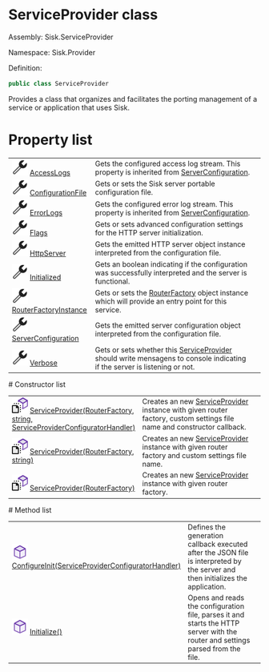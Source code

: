 <!--

Copyrights 2023 Sisk Framework - CypherPotato
Published under MIT license

!!! DO NOT EDIT THIS FILE !!!
This file was generated by a tool in the Sisk package. To edit the information in this documentation,
edit the XML documentation present in the Sisk source code.

-->

# ServiceProvider class
Assembly: Sisk.ServiceProvider

Namespace: Sisk.Provider

Definition:

```cs
public class ServiceProvider
```

Provides a class that organizes and facilitates the porting management of a service or application that uses Sisk.

# Property list
<table>
    <tbody>
<tr>
    <td width="33%">
        <img class="icon" src="/assets/img/icons/property.svg">
        <a href="/read?q=/contents/spec/Sisk.Provider.ServiceProvider.AccessLogs.md">
            AccessLogs
        </a>
    </td>
    <td>
        Gets the configured access log stream. This property is inherited from <a href="/read?q=/contents/spec/Sisk.Provider.ServiceProvider.md">ServerConfiguration</a>.
    <td>
</tr>
<tr>
    <td width="33%">
        <img class="icon" src="/assets/img/icons/property.svg">
        <a href="/read?q=/contents/spec/Sisk.Provider.ServiceProvider.ConfigurationFile.md">
            ConfigurationFile
        </a>
    </td>
    <td>
        Gets or sets the Sisk server portable configuration file.
    <td>
</tr>
<tr>
    <td width="33%">
        <img class="icon" src="/assets/img/icons/property.svg">
        <a href="/read?q=/contents/spec/Sisk.Provider.ServiceProvider.ErrorLogs.md">
            ErrorLogs
        </a>
    </td>
    <td>
        Gets the configured error log stream. This property is inherited from <a href="/read?q=/contents/spec/Sisk.Provider.ServiceProvider.md">ServerConfiguration</a>.
    <td>
</tr>
<tr>
    <td width="33%">
        <img class="icon" src="/assets/img/icons/property.svg">
        <a href="/read?q=/contents/spec/Sisk.Provider.ServiceProvider.Flags.md">
            Flags
        </a>
    </td>
    <td>
        Gets or sets advanced configuration settings for the HTTP server initialization.
    <td>
</tr>
<tr>
    <td width="33%">
        <img class="icon" src="/assets/img/icons/property.svg">
        <a href="/read?q=/contents/spec/Sisk.Provider.ServiceProvider.HttpServer.md">
            HttpServer
        </a>
    </td>
    <td>
        Gets the emitted HTTP server object instance interpreted from the configuration file.
    <td>
</tr>
<tr>
    <td width="33%">
        <img class="icon" src="/assets/img/icons/property.svg">
        <a href="/read?q=/contents/spec/Sisk.Provider.ServiceProvider.Initialized.md">
            Initialized
        </a>
    </td>
    <td>
        Gets an boolean indicating if the configuration was successfully interpreted and the server is functional.
    <td>
</tr>
<tr>
    <td width="33%">
        <img class="icon" src="/assets/img/icons/property.svg">
        <a href="/read?q=/contents/spec/Sisk.Provider.ServiceProvider.RouterFactoryInstance.md">
            RouterFactoryInstance
        </a>
    </td>
    <td>
        Gets or sets the <a href="/read?q=/contents/spec/Sisk.Core.Routing.RouterFactory.md">RouterFactory</a> object instance which will provide an entry point for this service.
    <td>
</tr>
<tr>
    <td width="33%">
        <img class="icon" src="/assets/img/icons/property.svg">
        <a href="/read?q=/contents/spec/Sisk.Provider.ServiceProvider.ServerConfiguration.md">
            ServerConfiguration
        </a>
    </td>
    <td>
        Gets the emitted server configuration object interpreted from the configuration file.
    <td>
</tr>
<tr>
    <td width="33%">
        <img class="icon" src="/assets/img/icons/property.svg">
        <a href="/read?q=/contents/spec/Sisk.Provider.ServiceProvider.Verbose.md">
            Verbose
        </a>
    </td>
    <td>
        Gets or sets whether this <a href="/read?q=/contents/spec/Sisk.Provider.ServiceProvider.md">ServiceProvider</a> should write mensagens to console indicating if the server is listening or not.
    <td>
</tr>
    </tbody>
</table>
# Constructor list
<table>
    <tbody>
<tr>
    <td width="33%">
        <img class="icon" src="/assets/img/icons/constructor.svg">
        <a href="/read?q=/contents/spec/Sisk.Provider.ServiceProvider.ServiceProvider(RouterFactory-string-ServiceProviderConfiguratorHandler).md">
            ServiceProvider(RouterFactory, string, ServiceProviderConfiguratorHandler)
        </a>
    </td>
    <td>
        Creates an new <a href="/read?q=/contents/spec/Sisk.Provider.ServiceProvider.md">ServiceProvider</a> instance with given router factory, custom settings file name and constructor callback.
    <td>
</tr>
<tr>
    <td width="33%">
        <img class="icon" src="/assets/img/icons/constructor.svg">
        <a href="/read?q=/contents/spec/Sisk.Provider.ServiceProvider.ServiceProvider(RouterFactory-string).md">
            ServiceProvider(RouterFactory, string)
        </a>
    </td>
    <td>
        Creates an new <a href="/read?q=/contents/spec/Sisk.Provider.ServiceProvider.md">ServiceProvider</a> instance with given router factory and custom settings file name.
    <td>
</tr>
<tr>
    <td width="33%">
        <img class="icon" src="/assets/img/icons/constructor.svg">
        <a href="/read?q=/contents/spec/Sisk.Provider.ServiceProvider.ServiceProvider(RouterFactory).md">
            ServiceProvider(RouterFactory)
        </a>
    </td>
    <td>
        Creates an new <a href="/read?q=/contents/spec/Sisk.Provider.ServiceProvider.md">ServiceProvider</a> instance with given router factory.
    <td>
</tr>
    </tbody>
</table>
# Method list
<table>
    <tbody>
<tr>
    <td width="33%">
        <img class="icon" src="/assets/img/icons/method.svg">
        <a href="/read?q=/contents/spec/Sisk.Provider.ServiceProvider.ConfigureInit(ServiceProviderConfiguratorHandler).md">
            ConfigureInit(ServiceProviderConfiguratorHandler)
        </a>
    </td>
    <td>
        Defines the generation callback executed after the JSON file is interpreted by the server and then initializes the application.
    <td>
</tr>
<tr>
    <td width="33%">
        <img class="icon" src="/assets/img/icons/method.svg">
        <a href="/read?q=/contents/spec/Sisk.Provider.ServiceProvider.Initialize().md">
            Initialize()
        </a>
    </td>
    <td>
        Opens and reads the configuration file, parses it and starts the HTTP server with the router and settings parsed from the file.
    <td>
</tr>
    </tbody>
</table>
